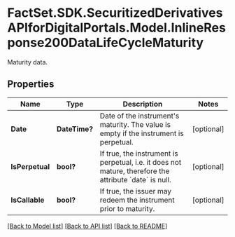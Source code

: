 # FactSet.SDK.SecuritizedDerivativesAPIforDigitalPortals.Model.InlineResponse200DataLifeCycleMaturity
Maturity data.

## Properties

Name | Type | Description | Notes
------------ | ------------- | ------------- | -------------
**Date** | **DateTime?** | Date of the instrument&#39;s maturity. The value is empty if the instrument is perpetual. | [optional] 
**IsPerpetual** | **bool?** | If true, the instrument is perpetual, i.e. it does not mature, therefore the attribute &#x60;date&#x60; is null. | [optional] 
**IsCallable** | **bool?** | If true, the issuer may redeem the instrument prior to maturity. | [optional] 

[[Back to Model list]](../README.md#documentation-for-models) [[Back to API list]](../README.md#documentation-for-api-endpoints) [[Back to README]](../README.md)

